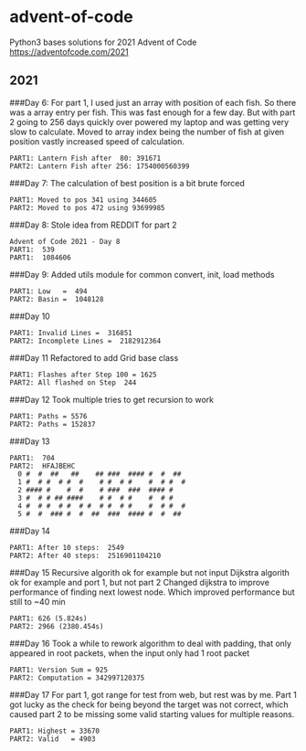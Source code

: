 # advent-of-code
Python3 bases solutions for 2021 Advent of Code
https://adventofcode.com/2021
## 2021
###Day 6:
For part 1, I used just an array with position of each fish.
So there was a array entry per fish.  This was fast enough for 
 a few day.  But with part 2 going to 256 days quickly over
powered my laptop and was getting very slow to calculate.
Moved to array index being the number of fish at given position
vastly increased speed of calculation.
```
PART1: Lantern Fish after  80: 391671
PART2: Lantern Fish after 256: 1754000560399
```

###Day 7:
The calculation of best position is a bit brute forced
```
PART1: Moved to pos 341 using 344605
PART2: Moved to pos 472 using 93699985
```


###Day 8:
Stole idea from REDDIT for part 2
```
Advent of Code 2021 - Day 8
PART1:  539
PART1:  1084606
```

###Day 9:
Added utils module for common convert, init, load methods
```
PART1: Low   =  494
PART2: Basin =  1048128
```

###Day 10
```
PART1: Invalid Lines =  316851
PART2: Incomplete Lines =  2182912364
```

###Day 11
Refactored to add Grid base class
```
PART1: Flashes after Step 100 = 1625
PART2: All flashed on Step  244
```

###Day 12
Took multiple tries to get recursion to work
```
PART1: Paths = 5576
PART2: Paths = 152837
```

###Day 13
```
PART1:  704
PART2:  HFAJBEHC
  0 #  #  ##   ##    ## ###  #### #  #  ##  
  1 #  # #  # #  #    # #  # #    #  # #  # 
  2 #### #    #  #    # ###  ###  #### #    
  3 #  # # ## ####    # #  # #    #  # #    
  4 #  # #  # #  # #  # #  # #    #  # #  # 
  5 #  #  ### #  #  ##  ###  #### #  #  ##  
```

###Day 14
```
PART1: After 10 steps:  2549
PART2: After 40 steps:  2516901104210
```

###Day 15
Recursive algorith ok for example but not input
Dijkstra algorith ok for example and port 1, but not part 2
Changed dijkstra to improve performance of finding next lowest node.
Which improved performance but still to ~40 min
```
PART1: 626 (5.824s)
PART2: 2966 (2380.454s)
```

###Day 16
Took a while to rework algorithm to deal with padding, that only
appeared in root packets, when the input only had 1 root packet
```
PART1: Version Sum = 925
PART2: Computation = 342997120375
```

###Day 17
For part 1, got range for test from web, but rest was by me.
Part 1 got lucky as the check for being beyond the target was
not correct, which caused part 2 to be missing some valid starting
values for multiple reasons.
```
PART1: Highest = 33670
PART2: Valid   = 4903
```